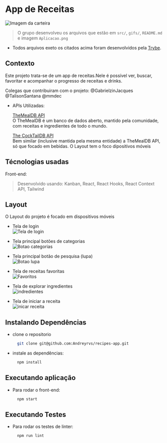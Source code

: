 # App de Receitas

![Imagem da carteira](./Aplicacao.png)

> O grupo desenvolveu os arquivos que estão em `src/`, `gifs/`, `README.md` e imagem `Aplicacao.png` 

* Todos arquivos exeto os citados acima foram desenvolvidos pela [Trybe](https://www.betrybe.com/).

## Contexto

Este projeto trata-se de um app de receitas.Nele é possível ver, buscar, favoritar e acompanhar o progresso de receitas e drinks.

Colegas que contribuiram com o projeto:
@GabrielzinJacques
@TalisonSantana
@mmdec

* APIs Utilizadas:

  [TheMealDB API](https://www.themealdb.com/api.php)
  </br>O TheMealDB é um banco de dados aberto, mantido pela comunidade, com receitas e ingredientes de todo o mundo.

  [The CockTailDB API](https://www.thecocktaildb.com/api.php)
  </br>Bem similar (inclusive mantida pela mesma entidade) a TheMealDB API, só que focado em bebidas.
  O Layout tem o foco dipositivos móveis

## Técnologias usadas

Front-end:
> Desenvolvido usando: Kanban, React, React Hooks, React Context API, Tailwind

## Layout

O Layout do projeto é focado em dispositivos móveis

* Tela de login </br>
  ![Tela de login](./gifs/01-Login.gif)

* Tela principal botões de categorias </br>
  ![Botao categorias](./gifs/02-foods-drinks-foods.gif)

* Tela principal botão de pesquisa (lupa) </br>
  ![Botao lupa](./gifs/03-LupaSearch-finish-Recipe.gif)

* Tela de receitas favoritas </br>
  ![Favoritos](./gifs/04-Favorite.gif)

* Tela de explorar ingredientes </br>
 ![indredientes](./gifs/05-Final.gif)

* Tela de iniciar a receita </br>
  ![inicar receita](./gifs/Checkbox2-0.gif)

## Instalando Dependências

* clone o repositorio

  ```bash
    git clone git@github.com:Andreyrvs/recipes-app.git
  ```

* instale as dependências:

  ```bash
    npm install
  ```

## Executando aplicação

* Para rodar o front-end:

  ```bash
    npm start
  ```

## Executando Testes

* Para rodar os testes de linter:

  ```bash
    npm run lint
  ```
